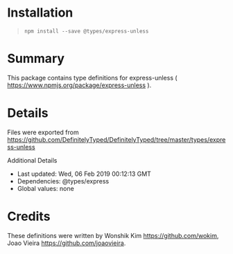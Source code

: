# Installation
> `npm install --save @types/express-unless`

# Summary
This package contains type definitions for express-unless ( https://www.npmjs.org/package/express-unless ).

# Details
Files were exported from https://github.com/DefinitelyTyped/DefinitelyTyped/tree/master/types/express-unless

Additional Details
 * Last updated: Wed, 06 Feb 2019 00:12:13 GMT
 * Dependencies: @types/express
 * Global values: none

# Credits
These definitions were written by Wonshik Kim <https://github.com/wokim>, Joao Vieira <https://github.com/joaovieira>.
